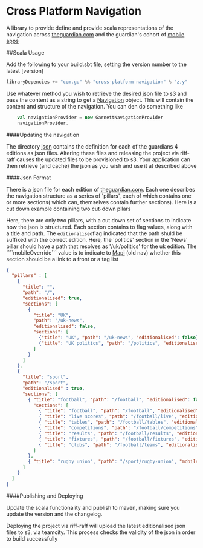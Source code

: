 Cross Platform Navigation
=========================

A library to provide define and provide scala representations of the navigation across [theguardian.com](https://theguardian.com)
and the guardian's cohort of [mobile apps](https://theguardian.com/mobile)

##Scala Usage

Add the following to your build.sbt file, setting the version number to the latest [version]

````scala
libraryDepencies += "com.gu" %% "cross-platform navigation" % "z,y"
````

Use whatever method you wish to retrieve the desired json file to s3 and pass the content as a string to get a [Navigation](https://github.com/guardian/cross-platform-navigation/blob/nb-MSS-166-create-navigation/src/main/scala/com/gu/navigation/model/NavigationSection.scala#L39) object. This will contain the content and structure of the navigation.
You can den do something like

````scala
    val navigationProvider = new GarnettNavigationProvider
    navigationProvider.

````

####Updating the navigation

The directory [json](https://github.com/guardian/cross-platform-navigation/tree/nb-MSS-166-create-navigation/json) contains the definition for each of the guardians 4 editions as json files. Altering these files and releasing the project via riff-raff causes the updated files to be provisioned to s3. Your application can then retrieve (and cache) the json as you wish and use it at described above 

####Json Format

There is a json file for each edition of [theguardian.com](https://www.theguardian.com). Each one describes the navigation structure as a series of 'pillars', each of which contains one or more sections( which can, themselves contain further sections). Here is a cut down example containing two cut-down pllars

Here, there are only two pillars, with a cut down set of sections to indicate how the json is structured. Each section contains to flag values, along with a title and path. The ````editionalised````flag indicated that the path shuld be suffixed with the correct edition. Here, the 'politics' section in the 'News' pillar should have a path that resolves as '/uk/politics' for the uk edition. The ````mobileOverride``` value is to indicate to [Mapi](https://mobile.guardianapis.com/uk/navigation) (old nav) whether this section should be a link to a front or a tag list
````json
{
  "pillars" : [
    {
      "title": "",
      "path": "/",
      "editionalised": true,
      "sections": [
        {
          "title": "UK",
          "path": "/uk-news",
          "editionalised": false,
          "sections": [
            {"title": "UK", "path": "/uk-news", "editionalised": false},
            {"title": "UK politics", "path": "/politics", "editionalised": true}
          ]
        }
      ]
    },     
    {
      "title": "sport",
      "path": "/sport",
      "editionalised" : true,
      "sections": [
        { "title": "football", "path": "/football", "editionalised": false,
          "sections": [
            { "title": "football", "path": "/football", "editionalised": false },
            { "title": "live scores", "path": "/football/live", "editionalised": false },
            { "title": "tables", "path": "/football/tables", "editionalised": false },
            { "title": "competitions", "path": "/football/competitions", "editionalised": false },
            { "title": "results", "path": "/football/results", "editionalised": false },
            { "title": "fixtures", "path": "/football/fixtures", "editionalised": false },
            { "title": "clubs", "path": "/football/teams", "editionalised": false }
          ]
        },
        { "title": "rugby union", "path": "/sport/rugby-union", "mobileOverride" : true, "editionalised": false },
      ]
    }
  ]
}
````

####Publishing and Deploying

Update the scala functionality and publish to maven, making sure you update the version and the changelog. 

Deploying the project via riff-raff will upload the latest editionalised json files to s3, via teamcity. This process checks the validity of the json in order to build successfully